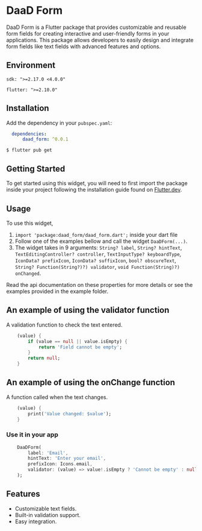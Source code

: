 # DaaD Form

DaaD Form is a Flutter package that provides customizable and reusable form fields for creating interactive and user-friendly forms in your applications. This package allows developers to easily design and integrate form fields like text fields with advanced features and options.

## Environment

`sdk: ">=2.17.0 <4.0.0"`

`flutter: ">=2.10.0"`

## Installation

Add the dependency in your `pubspec.yaml`:

```yaml 
  dependencies:
      daad_form: ^0.0.1
```

`$ flutter pub get`

## Getting Started

To get started using this widget, you will need to first import the package inside your project following the installation guide found on [Flutter.dev](https://pub.dev/packages/daad_form).

## Usage

To use this widget, 
1. `import 'package:daad_form/daad_form.dart';` inside your dart file
2. Follow one of the examples bellow and call the widget `DaaDForm(...)`. 
3. The widget takes in 9 arguments: 
`String? label`, 
`String? hintText`,
`TextEditingController? controller`,
`TextInputType? keyboardType`, 
`IconData? prefixIcon`, 
`IconData? suffixIcon`, 
`bool? obscureText`, 
`String? Function(String?)?) validator`, 
`void Function(String)?) onChanged`. 

Read the api documentation on these properties for more details or see the examples provided in the example folder.

## An example of using the validator function
A validation function to check the text entered.

``` dart
    (value) {
        if (value == null || value.isEmpty) {
            return 'Field cannot be empty';
        }
        return null;
    }
```
## An example of using the onChange function
A function called when the text changes.

``` dart
    (value) {
        print('Value changed: $value');
    }
```

### Use it in your app 
``` dart
    DaaDForm(
        label: 'Email',
        hintText: 'Enter your email',
        prefixIcon: Icons.email,
        validator: (value) => value!.isEmpty ? 'Cannot be empty' : null,
    );
```
## Features

- Customizable text fields.
- Built-in validation support.
- Easy integration.